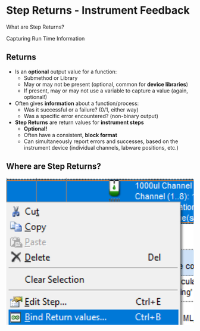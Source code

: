 # Step Returns - Instrument Feedback

What are Step Returns?

Capturing Run Time Information

## **Returns**

* Is an **optional** output value for a function:
  * Submethod or Library
  * May or may not be present (optional, common for **device libraries**)
  * If present, may or may not use a variable to capture a value (again, optional!)
* Often gives **information** about a function/process:
  * Was it successful or a failure? (0/1, either way)
  * Was a specific error encountered? (non-binary output)
* **Step Returns** are return values for **instrument steps**
  * **Optional!**
  * Often have a consistent, **block format**
  * Can simultaneously report errors and successes, based on the instrument device (individual channels, labware positions, etc.)

## Where are Step Returns?

![](<../../.gitbook/assets/0 (31).png>)
